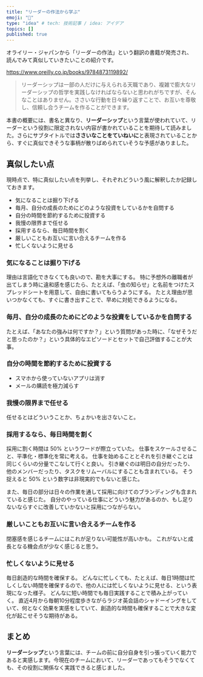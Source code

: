 ```yaml
---
title: "リーダーの作法から学ぶ"
emoji: "🐝"
type: "idea" # tech: 技術記事 / idea: アイデア
topics: []
published: true
---
```


オライリー・ジャパンから「リーダーの作法」という翻訳の書籍が発売され、読んでみて真似していきたいことの紹介です。

https://www.oreilly.co.jp/books/9784873119892/

> リーダーシップは一部の人だけに与えられる天職であり、複雑で膨大なリーダーシップの哲学を実践しなければならないと思われがちですが、そんなことはありません。ささいな行動を日々繰り返すことで、お互いを尊敬し、信頼し合うチームを作ることができます。

本書の概要には、書名と異なり、**リーダーシップ**という言葉が使われていて、リーダーという役割に限定されない内容が書かれていることを期待して読みました。さらにサブタイトルでは**ささいなことをていねいに**と表現されていることから、すぐに真似できそうな事柄が散りばめられていそうな予感がありました。

## 真似したい点

現時点で、特に真似したい点を列挙し、それぞれどういう風に解釈したか記録しておきます。

* 気になることは掘り下げる
* 毎月、自分の成長のためにどのような投資をしているかを自問する
* 自分の時間を節約するために投資する
* 我慢の限界まで任せる
* 採用するなら、毎日時間を割く
* 厳しいこともお互いに言い合えるチームを作る
* 忙しくないように見せる

### 気になることは掘り下げる
理由は言語化できなくても良いので、勘を大事にする。
特に予想外の離職者が出てしまう時に違和感を感じたら、たとえば、「虫の知らせ」と名前をつけたスプレッドシートを用意して、自由に書いてもらうようにする。
たとえ理由が思いつかなくても、すぐに書き出すことで、早めに対処できるようになる。

### 毎月、自分の成長のためにどのような投資をしているかを自問する
たとえば、「あなたの強みは何ですか？」という質問があった時に、「なぜそうだと思ったのか？」という具体的なエピソードとセットで自己評価することが大事。

### 自分の時間を節約するために投資する
* スマホから使っていないアプリは消す
* メールの購読を極力減らす

### 我慢の限界まで任せる
任せるとはどういうことか、ちょかいを出さないこと。

### 採用するなら、毎日時間を割く
採用に割く時間は 50% というワードが際立っていた。
仕事をスケールさせること、平準化・標準化を常に考える。
仕事を始めることとそれを引き継ぐことは同じくらいの分量でこなして行くと良い。
引き継ぐのは明日の自分だったり、他のメンバーだったり、タスクをリムーバルにすることも含まれている。
そう捉えると 50% という数字は非現実的でもないと感じた。

また、毎日の部分は日々の作業を通して採用に向けてのブランディングも含まれていると感じた。
自分のやっている仕事にどういう魅力があるのか、もし足りないならすぐに改善していかないと採用につながらない。

### 厳しいこともお互いに言い合えるチームを作る
閉塞感を感じるチームにはこれが足りない可能性が高いかも。
これがないと成長となる機会点が少なく感じると思う。

### 忙しくないように見せる
毎日創造的な時間を確保する。
どんなに忙しくても、たとえば、毎日1時間は忙しくしない時間を確保するので、他の人には忙しくないように見せる、という表現になった様子。
どんなに短い時間でも毎日実践することで積み上がっていく。
直近4月から毎朝10分程度歩きながらラジオ英会話のシャドーイングをしていて、何となく効果を実感をしていて、創造的な時間も確保することで大きな変化が起こせそうな期待がある。

## まとめ

**リーダーシップ**という言葉には、チームの前に自分自身を引っ張っていく能力であると実感します。今現在のチームにおいて、リーダーであってもそうでなくても、その役割に関係なく実践できると感じました。

